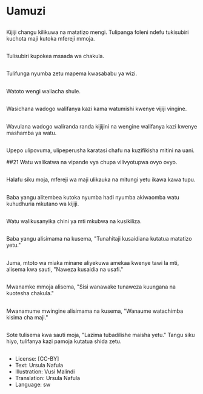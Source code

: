 # Uamuzi

##
Kijiji changu kilikuwa na matatizo mengi. Tulipanga foleni ndefu tukisubiri kuchota maji kutoka mfereji mmoja.

##
Tulisubiri kupokea msaada wa chakula.

##
Tulifunga nyumba zetu mapema kwasababu ya wizi.

##
Watoto wengi waliacha shule.

##
Wasichana wadogo walifanya kazi kama watumishi kwenye vijiji vingine.

##
Wavulana wadogo waliranda randa kijijini na wengine walifanya kazi kwenye mashamba ya watu.

##
Upepo ulipovuma, ulipeperusha karatasi chafu na kuzifikisha mitini na uani.

##21
Watu walikatwa na vipande vya chupa vilivyotupwa ovyo ovyo.

##
Halafu siku moja, mfereji wa maji ulikauka na mitungi yetu ikawa  kawa tupu.

##
Baba yangu alitembea kutoka nyumba hadi nyumba akiwaomba watu kuhudhuria mkutano wa kijiji.

##
Watu walikusanyika chini ya mti mkubwa na kusikiliza.

##
Baba yangu alisimama na kusema, "Tunahitaji kusaidiana kutatua matatizo yetu."

##
Juma, mtoto wa miaka minane aliyekuwa amekaa kwenye tawi la mti, alisema kwa sauti, "Naweza kusaidia na usafi."

##
Mwanamke mmoja alisema, "Sisi wanawake tunaweza kuungana na kuotesha chakula."

##
Mwanamume mwingine alisimama na kusema, "Wanaume watachimba kisima cha maji."

##
Sote tulisema kwa sauti moja, "Lazima tubadilishe maisha yetu." Tangu siku hiyo, tulifanya kazi pamoja kutatua shida zetu.

##
* License: [CC-BY]
* Text: Ursula Nafula
* Illustration: Vusi Malindi
* Translation: Ursula Nafula
* Language: sw
